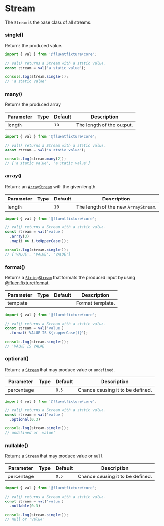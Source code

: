 # Stream

The `Stream` is the base class of all streams.

### single()

Returns the produced value.

```typescript
import { val } from '@fluentfixture/core';

// val() returns a Stream with a static value.
const stream = val('a static value');

console.log(stream.single());
// 'a static value'
```

### many()

Returns the produced array.

<table><thead><tr><th>Parameter</th><th data-type="select">Type</th><th>Default</th><th>Description</th></tr></thead><tbody><tr><td>length</td><td></td><td><code>10</code></td><td>The length of the output.</td></tr></tbody></table>

```typescript
import { val } from '@fluentfixture/core';

// val() returns a Stream with a static value.
const stream = val('a static value');

console.log(stream.many(2));
// ['a static value', 'a static value']
```

### array()

Returns an [`ArrayStream`](arraystream.md) with the given length.

<table><thead><tr><th>Parameter</th><th data-type="select">Type</th><th>Default</th><th>Description</th></tr></thead><tbody><tr><td>length</td><td></td><td><code>10</code></td><td>The length of the new <code>ArrayStream</code>.</td></tr></tbody></table>

```typescript
import { val } from '@fluentfixture/core';

// val() returns a Stream with a static value.
const stream = val('value')
  .array(3)
  .map(i => i.toUpperCase());

console.log(stream.single());
// ['VALUE', 'VALUE', 'VALUE']
```

### format()

Returns a [`StringStream`](stringstream.md) that formats the produced input by using [@fluentfixture/format](../../fluentfixture-format/).

<table><thead><tr><th>Parameter</th><th data-type="select">Type</th><th>Default</th><th>Description</th></tr></thead><tbody><tr><td>template</td><td></td><td></td><td>Format template.</td></tr></tbody></table>

```typescript
import { val } from '@fluentfixture/core';

// val() returns a Stream with a static value.
const stream = val('value')
  .format('VALUE IS ${:upperCase()}');

console.log(stream.single());
// 'VALUE IS VALUE
```

### optional()

Returns a [`Stream`](stream.md) that may produce value or `undefined`.

<table><thead><tr><th>Parameter</th><th data-type="select">Type</th><th>Default</th><th>Description</th></tr></thead><tbody><tr><td>percentage</td><td></td><td><code>0.5</code></td><td>Chance causing it to be defined.</td></tr></tbody></table>

```typescript
import { val } from '@fluentfixture/core';

// val() returns a Stream with a static value.
const stream = val('value')
  .optional(0.3);

console.log(stream.single());
// undefined or 'value'
```

### nullable()

Returns a [`Stream`](stream.md) that may produce value or `null`.

<table><thead><tr><th>Parameter</th><th data-type="select">Type</th><th>Default</th><th>Description</th></tr></thead><tbody><tr><td>percentage</td><td></td><td><code>0.5</code></td><td>Chance causing it to be defined.</td></tr></tbody></table>

```typescript
import { val } from '@fluentfixture/core';

// val() returns a Stream with a static value.
const stream = val('value')
  .nullable(0.3);

console.log(stream.single());
// null or 'value'
```

